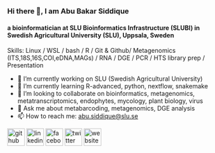 ### Hi there 👋, I am Abu Bakar Siddique
#### a bioinformatician at SLU Bioinformatics Infrastructure (SLUBI) in Swedish Agricultural University (SLU), Uppsala, Sweden

Skills: Linux / WSL / bash / R / Git & Github/ Metagenomics (ITS,18S,16S,COI,eDNA,MAGs) / RNA / DGE / PCR / HTS library prep / Presentation

- 🔭 I’m currently working on SLU (Swedish Agricultural University) 
- 🌱 I’m currently learning R-advanced, python, nextflow, snakemake 
- 👯 I’m looking to collaborate on bioinformatics, metagenomics, metatranscriptomics, endophytes, mycology, plant biology, virus 
- 💬 Ask me about metabarcoding, metagenomics, DGE analysis 
- 📫 How to reach me: abu.siddique@slu.se 


[<img src='https://cdn.jsdelivr.net/npm/simple-icons@3.0.1/icons/github.svg' alt='github' height='40'>](https://github.com/abu85)  [<img src='https://cdn.jsdelivr.net/npm/simple-icons@3.0.1/icons/linkedin.svg' alt='linkedin' height='40'>](https://www.linkedin.com/in/abu-bakar-siddique-11541861/)  [<img src='https://cdn.jsdelivr.net/npm/simple-icons@3.0.1/icons/facebook.svg' alt='facebook' height='40'>](https://www.facebook.com/a.b.s.biplob)  [<img src='https://cdn.jsdelivr.net/npm/simple-icons@3.0.1/icons/twitter.svg' alt='twitter' height='40'>](https://twitter.com/absiddique85)  [<img src='https://cdn.jsdelivr.net/npm/simple-icons@3.0.1/icons/icloud.svg' alt='website' height='40'>](https://sites.google.com/view/abubsiddique/home)  

